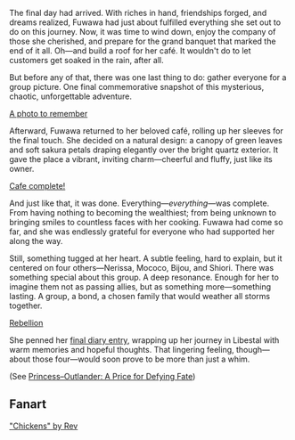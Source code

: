 <!-- title: Fuwawa Abyssguard -->
<!-- status: Alive -->

The final day had arrived. With riches in hand, friendships forged, and dreams realized, Fuwawa had just about fulfilled everything she set out to do on this journey. Now, it was time to wind down, enjoy the company of those she cherished, and prepare for the grand banquet that marked the end of it all. Oh—and build a roof for her café. It wouldn't do to let customers get soaked in the rain, after all.

But before any of that, there was one last thing to do: gather everyone for a group picture. One final commemorative snapshot of this mysterious, chaotic, unforgettable adventure.

[A photo to remember](#embed:https://www.youtube.com/live/9A1cO7jL0jw?t=1681)

Afterward, Fuwawa returned to her beloved café, rolling up her sleeves for the final touch. She decided on a natural design: a canopy of green leaves and soft sakura petals draping elegantly over the bright quartz exterior. It gave the place a vibrant, inviting charm—cheerful and fluffy, just like its owner.

[Cafe complete!](#embed:https://www.youtube.com/live/9A1cO7jL0jw?t=2950)

And just like that, it was done. Everything—_everything_—was complete. From having nothing to becoming the wealthiest; from being unknown to bringing smiles to countless faces with her cooking. Fuwawa had come so far, and she was endlessly grateful for everyone who had supported her along the way.

Still, something tugged at her heart. A subtle feeling, hard to explain, but it centered on four others—Nerissa, Mococo, Bijou, and Shiori. There was something special about this group. A deep resonance. Enough for her to imagine them not as passing allies, but as something more—something lasting. A group, a bond, a chosen family that would weather all storms together.

[Rebellion](#embed:https://www.youtube.com/live/9A1cO7jL0jw?t=3304)

She penned her [final diary entry](https://www.youtube.com/live/9A1cO7jL0jw?t=3729), wrapping up her journey in Libestal with warm memories and hopeful thoughts. That lingering feeling, though—about those four—would soon prove to be more than just a whim.

(See [Princess–Outlander: A Price for Defying Fate](#edge:iphania-outlander))

## Fanart

["Chickens" by Rev](https://x.com/REVIL0L/status/1915726152922272037)
